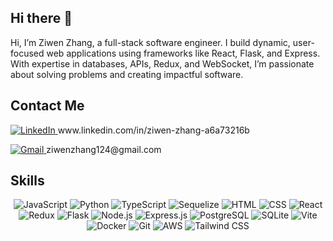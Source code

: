 ## Hi there 👋

Hi, I’m Ziwen Zhang, a full-stack software engineer. I build dynamic, user-focused web applications using frameworks like React, Flask, and Express. With expertise in databases, APIs, Redux, and WebSocket, I’m passionate about solving problems and creating impactful software.

<h2>Contact Me</h2>
<p align="left">
    <a href="https://www.linkedin.com/in/ziwen-zhang-a6a73216b/" title="LinkedIn Profile">
        <img src="https://skillicons.dev/icons?i=linkedin" alt="LinkedIn" />
    </a>
    <span>www.linkedin.com/in/ziwen-zhang-a6a73216b</span>
</p>
<p>
    <a href="mailto:ziwenzhang124@gmail.com" title="Email Me">
        <img src="https://skillicons.dev/icons?i=gmail" alt="Gmail" />
    </a>
    <span>ziwenzhang124@gmail.com</span>
</p>

<h2>Skills</h2>
<p align="center">
  <img src="https://skillicons.dev/icons?i=js" alt="JavaScript" title="JavaScript" />
  <img src="https://skillicons.dev/icons?i=py" alt="Python" title="Python" />
  <img src="https://skillicons.dev/icons?i=ts" alt="TypeScript" title="TypeScript" />
  <img src="https://skillicons.dev/icons?i=sequelize" alt="Sequelize" title="Sequelize" />
  <img src="https://skillicons.dev/icons?i=html" alt="HTML" title="HTML" />
  <img src="https://skillicons.dev/icons?i=css" alt="CSS" title="CSS" />
  <img src="https://skillicons.dev/icons?i=react" alt="React" title="React" />
  <img src="https://skillicons.dev/icons?i=redux" alt="Redux" title="Redux" />
  <img src="https://skillicons.dev/icons?i=flask" alt="Flask" title="Flask" />
  <img src="https://skillicons.dev/icons?i=nodejs" alt="Node.js" title="Node.js" />
  <img src="https://skillicons.dev/icons?i=express" alt="Express.js" title="Express.js" />
  <img src="https://skillicons.dev/icons?i=postgres" alt="PostgreSQL" title="PostgreSQL" />
  <img src="https://skillicons.dev/icons?i=sqlite" alt="SQLite" title="SQLite" />
  <img src="https://skillicons.dev/icons?i=vite" alt="Vite" title="Vite" />
  <img src="https://skillicons.dev/icons?i=docker" alt="Docker" title="Docker" />
  <img src="https://skillicons.dev/icons?i=git" alt="Git" title="Git" />
  <img src="https://skillicons.dev/icons?i=aws" alt="AWS" title="AWS" />
  <img src="https://skillicons.dev/icons?i=tailwind" alt="Tailwind CSS" title="Tailwind CSS" />
</p>
